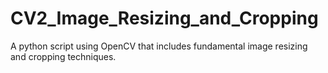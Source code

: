 # CV2_Image_Resizing_and_Cropping
A python script using OpenCV that includes fundamental image resizing and cropping techniques.
